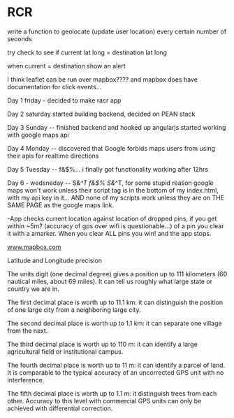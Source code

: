 

# RCR




write a function to geolocate (update user location) every certain number of seconds

try check to see if current lat long = destination lat long

when current = destination show an alert

I think leaflet can be run over mapbox???? and mapbox does have documentation for click events...




Day 1 friday - decided to make racr app

Day 2 saturday started building backend,  decided on PEAN stack

Day 3 Sunday --  finished backend and hooked up angularjs started working with google maps api

Day 4 Monday -- discovered that Google forbids maps users from using their apis for realtime directions

Day 5 Tuesday -- f&$%... i finally got functionality working after 12hrs

Day 6 - wedsneday -- S&*^T f&$% S&*^T,  for some stupid reason google maps won't work unless their script tag is in the bottom of my index.html, with my api key in it... AND none of my scripts work unless they are on THE SAME PAGE as the google maps link. 

-App checks current location against location of dropped pins, if you get within ~5m? (accuracy of gps over wifi is questionable...) of a pin you clear it with a amarker.  When you clear ALL pins you win! and the app stops.

www.mapbox.com


Latitude and Longitude precision

The units digit (one decimal degree) gives a position up to 111 kilometers (60 nautical miles, about 69 miles). It can tell us roughly what large state or country we are in.

The first decimal place is worth up to 11.1 km: it can distinguish the position of one large city from a neighboring large city.

The second decimal place is worth up to 1.1 km: it can separate one village from the next.

The third decimal place is worth up to 110 m: it can identify a large agricultural field or institutional campus.

The fourth decimal place is worth up to 11 m: it can identify a parcel of land. It is comparable to the typical accuracy of an uncorrected GPS unit with no interference.

The fifth decimal place is worth up to 1.1 m: it distinguish trees from each other. Accuracy to this level with commercial GPS units can only be achieved with differential correction.